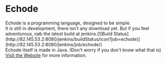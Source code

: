 <h1>Echode</h1>
<p>
Echode is a programming language, designed to be simple.
<br>
It is still in development, there isn't any download yet. But if you feel adventurous, nab the latest build at jenkins.[![Build Status](http://82.145.53.2:8080/jenkins/buildStatus/icon?job=echode)](http://82.145.53.2:8080/jenkins/job/echode/)
<br>
Echode itself is made in Java. (Don't worry if you don't know what that is)
<br>
<a href="http://mrkireko.github.io/EchodeSite/">Visit the Website</a> for more information.
</p>
